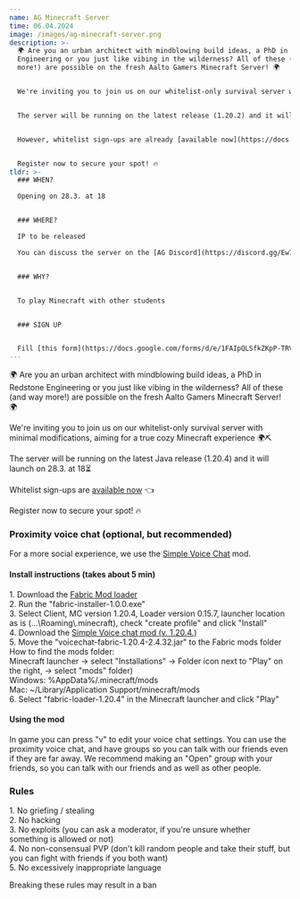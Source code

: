 ```yaml
---
name: AG Minecraft Server
time: 06.04.2024
image: /images/ag-minecraft-server.png
description: >-
  🌍 Are you an urban architect with mindblowing build ideas, a PhD in Redstone
  Engineering or you just like vibing in the wilderness? All of these (and way
  more!) are possible on the fresh Aalto Gamers Minecraft Server! 🌍


  We're inviting you to join us on our whitelist-only survival server with minimal modifications, aiming for a true cozy Minecraft experience 🌍⛏️


  The server will be running on the latest release (1.20.2) and it will launch on 28.3.⏳


  However, whitelist sign-ups are already [available now](https://docs.google.com/forms/d/e/1FAIpQLSfkZKpP-TRVOw3MJ5WgdDQSrG5x5_XiSWNYG6JXf5LzX5JIXw/viewform) 👈 


  Register now to secure your spot! 🔥
tldr: >-
  ### WHEN?

  Opening on 28.3. at 18


  ### WHERE?

  IP to be released  

  You can discuss the server on the [AG Discord](https://discord.gg/Ew7nGQqHgc)


  ### WHY?


  To play Minecraft with other students


  ### SIGN UP


  Fill [this form](https://docs.google.com/forms/d/e/1FAIpQLSfkZKpP-TRVOw3MJ5WgdDQSrG5x5_XiSWNYG6JXf5LzX5JIXw/viewform) to get on the whitelist
---
```


🌍 Are you an urban architect with mindblowing build ideas, a PhD in Redstone Engineering or you just like vibing in the wilderness? All of these (and way more!) are possible on the fresh Aalto Gamers Minecraft Server! 🌍

We're inviting you to join us on our whitelist-only survival server with minimal modifications, aiming for a true cozy Minecraft experience 🌍⛏️

The server will be running on the latest Java release (1.20.4) and it will launch on 28.3. at 18⏳

Whitelist sign-ups are [available now](https://docs.google.com/forms/d/e/1FAIpQLSfkZKpP-TRVOw3MJ5WgdDQSrG5x5_XiSWNYG6JXf5LzX5JIXw/viewform) 👈

Register now to secure your spot! 🔥

### Proximity voice chat (optional, but recommended)
For a more social experience, we use the [Simple Voice Chat](https://www.curseforge.com/minecraft/mc-mods/simple-voice-chat) mod.  
#### Install instructions (takes about 5 min)
1.‎ Download the [Fabric Mod loader](https://fabricmc.net/use/installer/)  
2. Run the "fabric-installer-1.0.0.exe"  
3. Select Client, MC version 1.20.4, Loader version 0.15.7, launcher location as is (...\Roaming\\.minecraft), check "create profile" and click "Install"  
4. Download the [Simple Voice chat mod (v. 1.20.4.)](https://modrinth.com/plugin/simple-voice-chat/version/fabric-1.20.4-2.4.32)  
5. Move the "voicechat-fabric-1.20.4-2.4.32.jar" to the Fabric mods folder   
How to find the mods folder:   
Minecraft launcher -> select "Installations" -> Folder icon next to "Play" on the right, -> select "mods" folder)  
Windows: %AppData%/.minecraft/mods  
Mac: ~/Library/Application Support/minecraft/mods  
6. Select "fabric-loader-1.20.4" in the Minecraft launcher and click "Play"

#### Using the mod
In game you can press "v" to edit your voice chat settings. You can use the proximity voice chat, and have groups so you can talk with our friends even if they are far away. We recommend making an "Open" group with your friends, so you can talk with our friends and as well as other people.  
  
### Rules
1.‎ No griefing / stealing   
2. No hacking  
3. No exploits (you can ask a moderator, if you're unsure whether something is allowed or not)  
4. No non-consensual PVP (don't kill random people and take their stuff, but you can fight with friends if you both want)  
5. No excessively inappropriate language

Breaking these rules may result in a ban



